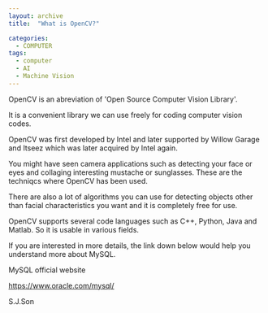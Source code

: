 ```yaml
---
layout: archive
title:  "What is OpenCV?"

categories:
  - COMPUTER
tags:
  - computer
  - AI
  - Machine Vision
---
```


OpenCV is an abreviation of 'Open Source Computer Vision Library'.

It is a convenient library we can use freely for coding computer vision codes.

OpenCV was first developed by Intel and later supported by Willow Garage and Itseez which was later acquired by Intel again.

You might have seen camera applications such as detecting your face or eyes and collaging interesting mustache or sunglasses. These are the techniqcs where OpenCV has been used.

There are also a lot of algorithms you can use for detecting objects other than facial characteristics you want and it is completely free for use.

OpenCV supports several code languages such as C++, Python, Java and Matlab. So it is usable in various fields.








If you are interested in more details, the link down below would help you understand more about MySQL.

MySQL official website

<https://www.oracle.com/mysql/>


S.J.Son